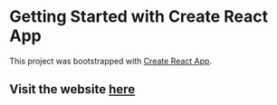 # Getting Started with Create React App

This project was bootstrapped with [Create React App](https://github.com/facebook/create-react-app).

## Visit the website [here](https://mauro-roda.github.io/random-quote/)
